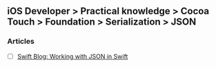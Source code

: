 ## iOS Developer > Practical knowledge > Cocoa Touch > Foundation > Serialization > JSON

### Articles
- [ ] [Swift Blog: Working with JSON in Swift](https://developer.apple.com/swift/blog/?id=37)


